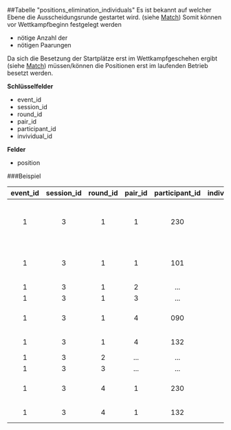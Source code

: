 ##Tabelle "positions_elimination_individuals"
Es ist bekannt auf welcher Ebene die Ausscheidungsrunde gestartet wird. (siehe [Match])
Somit können vor Wettkampfbeginn festgelegt werden
* nötige Anzahl der 
* nötigen Paarungen

Da sich die Besetzung der Startplätze erst im Wettkampfgeschehen ergibt (siehe [Match]) müssen/können die Positionen erst im laufenden Betrieb besetzt werden.

**Schlüsselfelder**
* event_id
* session_id
* round_id
* pair_id
* participant_id
* invividual_id

**Felder**
* position

###Beispiel

event_id|session_id|round_id|pair_id|participant_id|individual_id|position|Beschreibung
:------:|:--------:|:------:|:-----:|:------------:|:-----------:|:------:|:-----------
1|3|1|1|230|2|1A|Nach zwei Qualifikationsrunden tritt Starter 230.2 im ersten Match (Viertelfinale) gegen
1|3|1|1|101|1|1B|Starter 101.1 auf Schreibe 1 an 230.2 steht rechts 101.1 steht links
1|3|1|2|...|...|...|Zweites Paar
1|3|1|3|...|...|...|Drittes Paar
1|3|1|4|090|1|6a|Als viertes Paar treffen auf Scheibe 6 Starter 090.1
1|3|1|4|132|1|6b|und Starter 132.1 aufeinander
1|3|2|...|...|...|...|Halbfinale
1|3|3|...|...|...|...|Bronze-Finale
1|3|4|1|230|2|5|Im Gold-Finale treffen "230.2" (auf Scheibe 5)
1|3|4|1|132|1|6|und Starter 132.1 aufeinander

[Match]: kapitel_08_match.md "Match-Runden"
